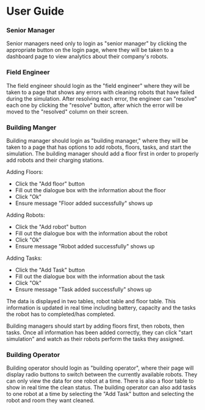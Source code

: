 # User Guide

### Senior Manager
Senior managers need only to login as "senior manager" by clicking the appropriate button on the login page, where they will be taken to a dashboard page to view analytics about their company's robots. 

### Field Engineer
The field engineer should login as the "field engineer" where they will be taken to a page that shows any errors with cleaning robots that have failed during the simulation. After resolving each error, the engineer can "resolve" each one by clicking the "resolve" button, after which the error will be moved to the "resolved" column on their screen.

### Building Manger
Building manager should login as "building manager," where they will be taken to a page that has options to add robots, floors, tasks, and start the simulation. The building manager should add a floor first in order to properly add robots and their charging stations.

Adding Floors:
- Click the "Add floor" button
- Fill out the dialogue box with the information about the floor
- Click "Ok"
- Ensure message "Floor added successfully" shows up

Adding Robots:
- Click the "Add robot" button
- Fill out the dialogue box with the information about the robot
- Click "Ok"
- Ensure message "Robot added successfully" shows up

Adding Tasks:
- Click the "Add Task" button
- Fill out the dialogue box with the information about the task
- Click "Ok"
- Ensure message "Task added successfully" shows up

The data is displayed in two tables, robot table and floor table. This information is updated in real time including battery, capacity and the tasks the robot has to completed/has completed. 

Building managers should start by adding floors first, then robots, then tasks. Once all information has been added correctly, they can click "start simulation" and watch as their robots perform the tasks they assigned.

### Building Operator
Building operator should login as "building operator", where their page will display radio buttons to switch between the currently available robots. They can only view the data for one robot at a time. There is also a floor table to show in real time the clean status. The building operator can also add tasks to one robot at a time by selecting the "Add Task" button and selecting the robot and room they want cleaned. 